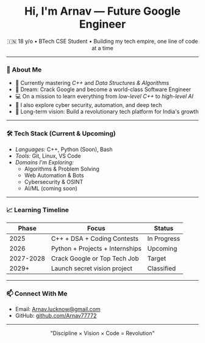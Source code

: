<h1 align="center">Hi, I'm Arnav — Future Google Engineer</h1>

<p align="center">
  🇮🇳 18 y/o • BTech CSE Student • Building my tech empire, one line of code at a time
</p>

---

### 🚀 About Me

- 🧠 Currently mastering *C++* and *Data Structures & Algorithms*
- 🎯 Dream: Crack Google and become a world-class Software Engineer
- 💻 On a mission to learn everything from *low-level C++* to *high-level AI*
- 🔐 I also explore cyber security, automation, and deep tech
- 🧱 Long-term vision: Build a revolutionary tech platform for India's growth

---

### 🛠 Tech Stack (Current & Upcoming)

- *Languages:* C++, Python (Soon), Bash
- *Tools:* Git, Linux, VS Code
- *Domains I'm Exploring:*
  - Algorithms & Problem Solving
  - Web Automation & Bots
  - Cybersecurity & OSINT
  - AI/ML (coming soon)

---

### 📈 Learning Timeline

| Phase | Focus | Status |
|-------|-------|--------|
| 2025 | C++ + DSA + Coding Contests | In Progress |
| 2026 | Python + Projects + Internships | Upcoming |
| 2027-2028 | Crack Google or Top Tech Job | Target |
| 2029+ | Launch secret vision project | Classified |

---

### 📫 Connect With Me

- Email: Arnav.lucknow@gmail.com
- GitHub: [github.com/Arnav77772](https://github.com/Arnav77772)

---

<p align="center">"Discipline × Vision × Code = Revolution"</p>

